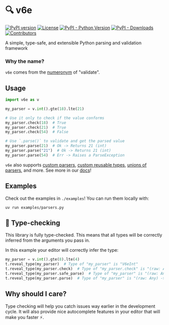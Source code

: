 # 🔍 v6e

[![PyPI version](https://badge.fury.io/py/v6e.svg)](https://badge.fury.io/py/v6e)
[![License](https://img.shields.io/badge/license-MIT-blue)](https://opensource.org/license/mit)
[![PyPI - Python Version](https://img.shields.io/pypi/pyversions/v6e.svg)](https://pypi.org/project/v6e/)
[![PyPI - Downloads](https://img.shields.io/pypi/dm/v6e)](https://pypi.org/project/v6e/)
[![Contributors](https://img.shields.io/github/contributors/danimelchor/v6e)](https://github.com/danimelchor/v6e/graphs/contributors)

A simple, type-safe, and extensible Python parsing and validation framework

### Why the name?

`v6e` comes from the [numeronym](https://en.m.wikipedia.org/wiki/Numeronym) of "validate".

## Usage

```python
import v6e as v

my_parser = v.int().gte(18).lte(21)

# Use it only to check if the value conforms
my_parser.check(18)  # True
my_parser.check(21)  # True
my_parser.check(54)  # False

# Use `.parse()` to validate and get the parsed value
my_parser.parse(21)  # Ok -> Returns 21 (int)
my_parser.parse("21")  # Ok -> Returns 21 (int)
my_parser.parse(54)  # Err -> Raises a ParseException
```

`v6e` also supports [custom parsers](https://github.com/danimelchor/v6e/tree/master/docs/index.md#custom-parsers), [custom reusable types](https://github.com/danimelchor/v6e/tree/master/docs/index.md#custom-reusable-types), [unions of parsers](https://github.com/danimelchor/v6e/tree/master/docs/index.md#custom-reusable-types), and more. See more in our [docs](https://github.com/danimelchor/v6e/tree/master/docs/index.md)!

## Examples

Check out the examples in `./examples`! You can run them locally with:

```
uv run examples/parsers.py
```

## 🐍 Type-checking

This library is fully type-checked. This means that all types will be correctly inferred
from the arguments you pass in.

In this example your editor will correctly infer the type:
```python
my_parser = v.int().gte(8).lte(4)
t.reveal_type(my_parser)  # Type of "my_parser" is "V6eInt"
t.reveal_type(my_parser.check)  # Type of "my_parser.check" is "(raw: Any) -> bool"
t.reveal_type(my_parser.safe_parse)  # Type of "my_parser" is "(raw: Any) -> V6eResult[int]"
t.reveal_type(my_parser.parse)  # Type of "my_parser" is "(raw: Any) -> int"
```

## Why should I care?

Type checking will help you catch issues way earlier in the development cycle. It will also
provide nice autocomplete features in your editor that will make you faster ⚡.
